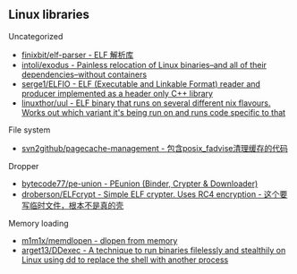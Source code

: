 ## Linux libraries

Uncategorized

* [finixbit/elf-parser - ELF 解析库](https://github.com/finixbit/elf-parser)
* [intoli/exodus - Painless relocation of Linux binaries–and all of their dependencies–without containers](https://github.com/intoli/exodus)
* [serge1/ELFIO - ELF (Executable and Linkable Format) reader and producer implemented as a header only C++ library](https://github.com/serge1/ELFIO)
* [linuxthor/uul - ELF binary that runs on several different nix flavours. Works out which variant it's being run on and runs code specific to that](https://github.com/linuxthor/uul)

File system

* [svn2github/pagecache-management - 包含posix_fadvise清理缓存的代码](https://github.com/svn2github/pagecache-management)

Dropper

* [bytecode77/pe-union - PEunion (Binder, Crypter & Downloader)](https://github.com/bytecode77/pe-union)
* [droberson/ELFcrypt - Simple ELF crypter. Uses RC4 encryption - 这个要写临时文件，根本不是真的壳](https://github.com/droberson/ELFcrypt)

Memory loading

* [m1m1x/memdlopen - dlopen from memory](https://github.com/m1m1x/memdlopen)
* [arget13/DDexec - A technique to run binaries filelessly and stealthily on Linux using dd to replace the shell with another process](https://github.com/arget13/DDexec)
